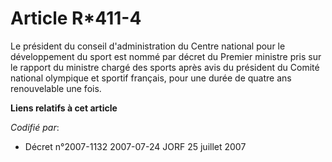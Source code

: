 # Article R*411-4

Le président du conseil d'administration du Centre national pour le développement du sport est nommé par décret du Premier
ministre pris sur le rapport du ministre chargé des sports après avis du président du Comité national olympique et sportif
français, pour une durée de quatre ans renouvelable une fois.

**Liens relatifs à cet article**

_Codifié par_:

  - Décret n°2007-1132 2007-07-24 JORF 25 juillet 2007
